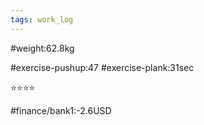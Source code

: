 ```yaml
---
tags: work_log
---
```


#weight:62.8kg

#exercise-pushup:47
#exercise-plank:31sec


⭐⭐⭐⭐

#finance/bank1:-2.6USD

